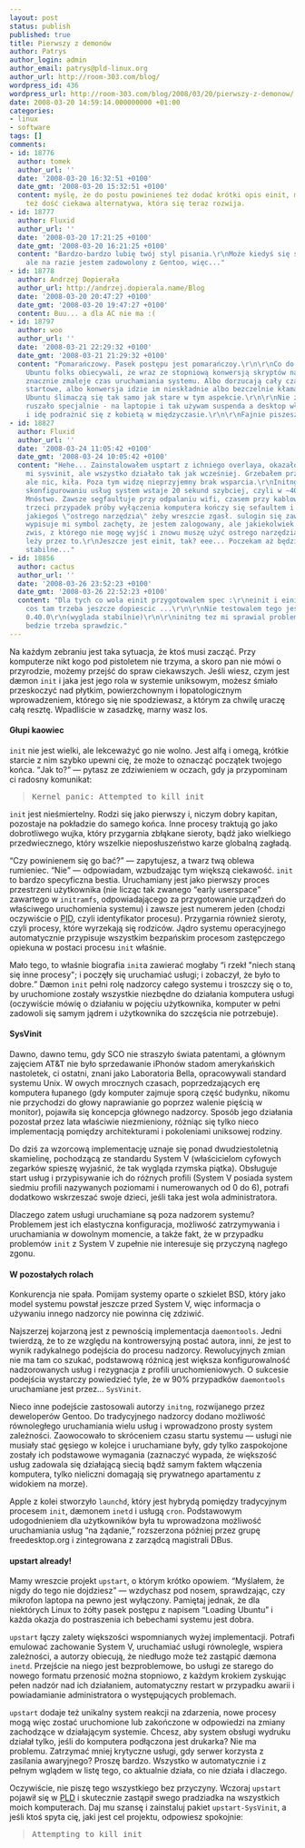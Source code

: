 ```yaml
---
layout: post
status: publish
published: true
title: Pierwszy z demonów
author: Patrys
author_login: admin
author_email: patrys@pld-linux.org
author_url: http://room-303.com/blog/
wordpress_id: 436
wordpress_url: http://room-303.com/blog/2008/03/20/pierwszy-z-demonow/
date: 2008-03-20 14:59:14.000000000 +01:00
categories:
- linux
- software
tags: []
comments:
- id: 18776
  author: tomek
  author_url: ''
  date: '2008-03-20 16:32:51 +0100'
  date_gmt: '2008-03-20 15:32:51 +0100'
  content: myślę, że do postu powinieneś też dodać krótki opis einit, moim zdaniem
    też dość ciekawa alternatywa, która się teraz rozwija.
- id: 18777
  author: Fluxid
  author_url: ''
  date: '2008-03-20 17:21:25 +0100'
  date_gmt: '2008-03-20 16:21:25 +0100'
  content: "Bardzo-bardzo lubię twój styl pisania.\r\nMoże kiedyś się skuszę na PLD,
    ale na razie jestem zadowolony z Gentoo, więc..."
- id: 18778
  author: Andrzej Dopierała
  author_url: http://andrzej.dopierala.name/Blog
  date: '2008-03-20 20:47:27 +0100'
  date_gmt: '2008-03-20 19:47:27 +0100'
  content: Buu... a dla AC nie ma :(
- id: 18797
  author: woo
  author_url: ''
  date: '2008-03-21 22:29:32 +0100'
  date_gmt: '2008-03-21 21:29:32 +0100'
  content: "Pomarańczowy. Pasek postępu jest pomarańczoy.\r\n\r\nCo do upstart to
    Ubuntu folks obiecywali, że wraz ze stopniową konwersją skryptów na nowy mechanizm
    znacznie zmaleje czas uruchamiania systemu. Albo dorzucają cały czas nowe uslugi
    startowe, albo konwersja idzie im nieskładnie albo bezczelnie kłamali. Kolejne
    Ubuntu ślimaczą się tak samo jak stare w tym aspekcie.\r\n\r\nNie żeby mnie to
    ruszało specjalnie - na laptopie i tak używam suspenda a desktop włączam raz dziennie
    i idę podrażnić się z kobietą w międzyczasie.\r\n\r\nFajnie piszesz BTW :s"
- id: 18827
  author: Fluxid
  author_url: ''
  date: '2008-03-24 11:05:42 +0100'
  date_gmt: '2008-03-24 10:05:42 +0100'
  content: "Hehe... Zainstalowałem usptart z ichniego overlaya, okazało się że zastąpił
    mi sysvinit, ale wszystko działało tak jak wcześniej. Grzebałem przy event.d,
    ale nic, kiła. Poza tym widzę nieprzyjemny brak wsparcia.\r\nInitng: nieźle, po
    skonfigurowaniu usług system wstaje 20 sekund szybciej, czyli w ~40. Problemy?
    Mnóstwo. Zawsze segfaultuje przy odpalaniu wifi, czasem przy kablowym necie, co
    trzeci przypadek próby wyłączenia komputera kończy się sefaultem i potrzebą użycia
    jakiegoś \"ostrego narzędzia\" żeby wreszcie zgasł. sulogin się zawiesza, w sensie
    wypisuje mi symbol zachęty, że jestem zalogowany, ale jakiekolwiek polecenie powoduje
    zwis, z którego nie mogę wyjść i znowu muszę użyć ostrego narzędzia, bo init też
    leży przez to.\r\nJeszcze jest einit, tak? eee... Poczekam aż będzie to w miarę
    stabilne..."
- id: 18856
  author: cactus
  author_url: ''
  date: '2008-03-26 23:52:23 +0100'
  date_gmt: '2008-03-26 22:52:23 +0100'
  content: "Dla tych co wola einit przygotowalem spec :\r\neinit i einit-modules-xml\r\nPewnie
    cos tam trzeba jeszcze dopiescic ...\r\n\r\nNie testowalem tego jeszcze - wersja
    0.40.0\r\n(wyglada stabilnie)\r\n\r\ninitng tez mi sprawial problemy ...\r\nupstarta
    bedzie trzeba sprawdzic."
---
```

<p>Na każdym zebraniu jest taka sytuacja, że ktoś musi zacząć. Przy komputerze nikt kogo pod pistoletem nie trzyma, a skoro pan nie mówi o przyrodzie, możemy przejść do spraw ciekawszych. Jeśli wiesz, czym jest dæmon <code>init</code> i jaka jest jego rola w systemie uniksowym, możesz śmiało przeskoczyć nad płytkim, powierzchownym i łopatologicznym wprowadzeniem, którego się nie spodziewasz, a którym za chwilę uraczę całą resztę. Wpadliście w zasadzkę, marny wasz los.</p>

<h4>Głupi kaowiec</h4>

<p><code>init</code> nie jest wielki, ale lekceważyć go nie wolno. Jest alfą i omegą, krótkie starcie z nim szybko upewni cię, że może to oznacząć początek twojego końca. <q>Jak to?</q> &mdash; pytasz ze zdziwieniem w oczach, gdy ja przypominam ci radosny komunikat:</p>

<blockquote><pre>Kernel panic: Attempted to kill init</pre></blockquote>

<p><code>init</code> jest nieśmiertelny. Rodzi się jako pierwszy i, niczym dobry kapitan, pozostaje na pokładzie do samego końca. Inne procesy traktują go jako dobrotliwego wujka, który przygarnia zbłąkane sieroty, bądź jako wielkiego przedwiecznego, który wszelkie nieposłuszeństwo karze globalną zagładą.</p>

<p><q>Czy powinienem się go bać?</q> &mdash; zapytujesz, a twarz twą oblewa rumieniec. <q>Nie</q> &mdash; odpowiadam, wzbudzając tym większą ciekawość. <code>init</code> to bardzo specyficzna bestia. Uruchamiany jest jako pierwszy proces przestrzeni użytkownika (nie licząc tak zwanego <q>early userspace</q> zawartego w <code>initramfs</code>, odpowiadającego za przygotowanie urządzeń do właściwego uruchomienia systemu) i zawsze jest numerem jeden (chodzi oczywiście o <abbr title="Process ID">PID</abbr>, czyli identyfikator procesu). Przygarnia również sieroty, czyli procesy, które wyrzekają się rodziców. Jądro systemu operacyjnego automatycznie przypisuje wszystkim bezpańskim procesom zastępczego opiekuna w postaci procesu <code>init</code> właśnie.</p>

<p>Mało tego, to właśnie biografia <code>init</code>a zawierać mogłaby <q>i rzekł "niech staną się inne procesy"; i poczęły się uruchamiać usługi; i zobaczył, że było to dobre.</q> Dæmon <code>init</code> pełni rolę nadzorcy całego systemu i troszczy się o to, by uruchomione zostały wszystkie niezbędne do działania komputera usługi (oczywiście mówię o działaniu w pojęciu użytkownika, komputer w pełni zadowoli się samym jądrem i użytkownika do szczęścia nie potrzebuje).</p>

<h4>SysVinit</h4>

<p>Dawno, dawno temu, gdy SCO nie straszyło świata patentami, a głównym zajęciem AT&amp;T nie było sprzedawanie iPhonów stadom amerykańskich nastoletek, ci ostatni, znani jako Laboratoria Bella, opracowywali standard systemu Unix. W owych mrocznych czasach, poprzedzających erę komputera łupanego (gdy komputer zajmuje sporą część budynku, nikomu nie przychodzi do głowy naprawianie go poprzez walenie pięścią w monitor), pojawiła się koncepcja głównego nadzorcy. Sposób jego działania pozostał przez lata właściwie niezmieniony, różniąc się tylko nieco implementacją pomiędzy architekturami i pokoleniami uniksowej rodziny.</p>

<p>Do dziś za wzorcową implementację uznaje się ponad dwudziestoletnią skamielinę, pochodzącą ze standardu System V (właścicielom cyfowych zegarków spieszę wyjaśnić, że tak wygląda rzymska piątka). Obsługuje start usług i przypisywanie ich do różnych profili (System V posiada system siedmiu profili nazywanych poziomami i numerowanych od 0 do 6), potrafi dodatkowo wskrzeszać swoje dzieci, jeśli taka jest wola administratora.</p>

<p>Dlaczego zatem usługi uruchamiane są poza nadzorem systemu? Problemem jest ich elastyczna konfiguracja, możliwość zatrzymywania i uruchamiania w dowolnym momencie, a także fakt, że w przypadku problemów <code>init</code> z System V zupełnie nie interesuje się przyczyną nagłego zgonu.</p>

<h4>W pozostałych rolach</h4>

<p>Konkurencja nie spała. Pomijam systemy oparte o szkielet BSD, który jako model systemu powstał jeszcze przed System V, więc informacja o używaniu innego nadzorcy nie powinna cię zdziwić.</p>

<p>Najszerzej kojarzoną jest z pewnością implementacja <code>daemontools</code>. Jedni twierdzą, że to ze względu na kontrowersyjną postać autora, inni, że jest to wynik radykalnego podejścia do procesu nadzorcy. Rewolucyjnych zmian nie ma tam co szukać, podstawową różnicą jest większa konfigurowalność nadzorowanych usług i rezygnacja z profili uruchomieniowych. O sukcesie podejścia wystarczy powiedzieć tyle, że w 90% przypadków <code>daemontools</code> uruchamiane jest przez&hellip; <code>SysVinit</code>.</p>

<p>Nieco inne podejście zastosowali autorzy <code>initng</code>, rozwijanego przez deweloperów Gentoo. Do tradycyjnego nadzorcy dodano możliwość równoległego uruchamiania wielu usług i wprowadzono prosty system zależności. Zaowocowało to skróceniem czasu startu systemu &mdash; usługi nie musiały stać gęsiego w kolejce i uruchamiane były, gdy tylko zaspokojone zostały ich podstawowe wymagania (zaznaczyć wypada, że większość usług zadowala się działającą siecią bądź samym faktem włączenia komputera, tylko nieliczni domagają się prywatnego apartamentu z widokiem na morze).</p>

<p>Apple z kolei stworzyło <code>launchd</code>, który jest hybrydą pomiędzy tradycyjnym procesem <code>init</code>, dæmonem <code>inetd</code> i usługą <code>cron</code>. Podstawowym udogodnieniem dla użytkowników była tu wprowadzona możliwość uruchamiania usług <q>na żądanie,</q> rozszerzona później przez grupę freedesktop.org i zintegrowana z zarządcą magistrali DBus.</p>

<h4>upstart already!</h4>

<p>Mamy wreszcie projekt <code>upstart</code>, o którym krótko opowiem. <q>Myślałem, że nigdy do tego nie dojdziesz</q> &mdash; wzdychasz pod nosem, sprawdzając, czy mikrofon laptopa na pewno jest wyłączony. Pamiętaj jednak, że dla niektórych Linux to żółty pasek postępu z napisem <q>Loading Ubuntu</q> i każda okazja do postraszenia ich bebechami systemu jest dobra.</p>

<p><code>upstart</code> łączy zalety większości wspomnianych wyżej implementacji. Potrafi emulować zachowanie System V, uruchamiać usługi równolegle, wspiera zależności, a autorzy obiecują, że niedługo może też zastąpić dæmona <code>inetd</code>. Przejście na niego jest bezproblemowe, bo usługi ze starego do nowego formatu przenosić można stopniowo, z każdym krokiem zyskując pełen nadzór nad ich działaniem, automatyczny restart w przypadku awarii i powiadamianie administratora o występujących problemach.</p>

<p><code>upstart</code> dodaje też unikalny system reakcji na zdarzenia, nowe procesy mogą więc zostać uruchomione lub zakończone w odpowiedzi na zmiany zachodzące w działającym systemie. Chcesz, aby system obsługi wydruku działał tylko, jeśli do komputera podłączona jest drukarka? Nie ma problemu. Zatrzymać mniej krytyczne usługi, gdy serwer korzysta z zasilania awaryjnego? Proszę bardzo. Wszystko w automatycznie i z pełnym wglądem w listę tego, co aktualnie działa, co nie działa i dlaczego.</p>

<p>Oczywiście, nie piszę tego wszystkiego bez przyczyny. Wczoraj <code>upstart</code> pojawił się w <a href="http://pld-linux.org/">PLD</a> i skutecznie zastąpił swego pradziadka na wszystkich moich komputerach. Daj mu szansę i zainstaluj pakiet <code>upstart-SysVinit</code>, a jeśli ktoś spyta cię, jaki jest cel projektu, odpowiesz spokojnie:</p>

<blockquote><pre>Attempting to kill init</pre></blockquote>

